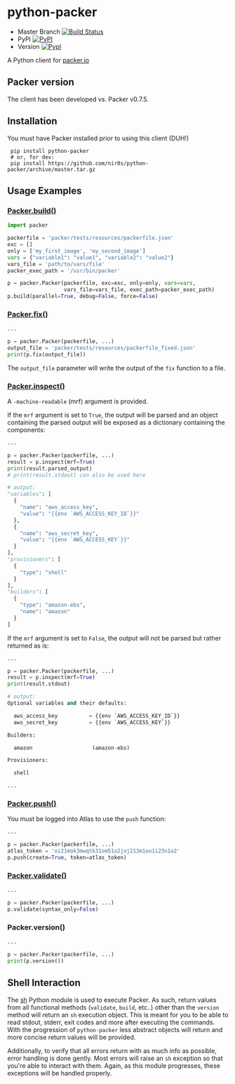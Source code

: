 python-packer
=============

* Master Branch [![Build Status](https://travis-ci.org/nir0s/python-packer.svg?branch=master)](https://travis-ci.org/nir0s/python-packer)
* PyPI [![PyPI](http://img.shields.io/pypi/dm/python-packer.svg)](http://img.shields.io/pypi/dm/python-packer.svg)
* Version [![PypI](http://img.shields.io/pypi/v/python-packer.svg)](http://img.shields.io/pypi/v/python-packer.svg)


A Python client for [packer.io](http://www.packer.io)

## Packer version

The client has been developed vs. Packer v0.7.5.


## Installation

You must have Packer installed prior to using this client (DUH!)

```shell
 pip install python-packer
 # or, for dev:
 pip install https://github.com/nir0s/python-packer/archive/master.tar.gz
```

## Usage Examples

### [Packer.build()](https://www.packer.io/docs/command-line/build.html)

```python
import packer

packerfile = 'packer/tests/resources/packerfile.json'
exc = []
only = ['my_first_image', 'my_second_image']
vars = {"variable1": "value1", "variable2": "value2"}
vars_file = 'path/to/vars/file'
packer_exec_path = '/usr/bin/packer'

p = packer.Packer(packerfile, exc=exc, only=only, vars=vars,
                  vars_file=vars_file, exec_path=packer_exec_path)
p.build(parallel=True, debug=False, force=False)
```


### [Packer.fix()](https://www.packer.io/docs/command-line/fix.html)

```python
...

p = packer.Packer(packerfile, ...)
output_file = 'packer/tests/resources/packerfile_fixed.json'
print(p.fix(output_file))
```

The `output_file` parameter will write the output of the `fix` function to a file.


###  [Packer.inspect()](https://www.packer.io/docs/command-line/inspect.html)

A `-machine-readable` (mrf) argument is provided.

If the `mrf` argument is set to `True`, the output will be parsed and an object containing the parsed output will be exposed as a dictionary containing the components:

```python
...

p = packer.Packer(packerfile, ...)
result = p.inspect(mrf=True)
print(result.parsed_output)
# print(result.stdout) can also be used here

# output:
"variables": [
  {
    "name": "aws_access_key",
    "value": "{{env `AWS_ACCESS_KEY_ID`}}"
  },
  {
    "name": "aws_secret_key",
    "value": "{{env `AWS_ACCESS_KEY`}}"
  }
],
"provisioners": [
  {
    "type": "shell"
  }
],
"builders": [
  {
    "type": "amazon-ebs",
    "name": "amazon"
  }
]
```

If the `mrf` argument is set to `False`, the output will not be parsed but rather returned as is:

```python
...

p = packer.Packer(packerfile, ...)
result = p.inspect(mrf=True)
print(result.stdout)

# output:
Optional variables and their defaults:

  aws_access_key          = {{env `AWS_ACCESS_KEY_ID`}}
  aws_secret_key          = {{env `AWS_ACCESS_KEY`}}

Builders:

  amazon                   (amazon-ebs)

Provisioners:

  shell

...

```


### [Packer.push()](https://www.packer.io/docs/command-line/push.html)

You must be logged into Atlas to use the `push` function:

```python
...

p = packer.Packer(packerfile, ...)
atlas_token = 'oi21mok3mwqtk31om51o2joj213m1oo1i23n1o2'
p.push(create=True, token=atlas_token)
```

### [Packer.validate()](https://www.packer.io/docs/command-line/validate.html)

```python
...

p = packer.Packer(packerfile, ...)
p.validate(syntax_only=False)
```

### Packer.version()

```python
...

p = packer.Packer(packerfile, ...)
print(p.version())
```

## Shell Interaction

The [sh](http://amoffat.github.io/sh/) Python module is used to execute Packer.
As such, return values from all functional methods (`validate`, `build`, etc..) other than the `version` method
will return an `sh` execution object. This is meant for you to be able to read stdout, stderr, exit codes and more after executing the commands. With the progression of `python-packer` less abstract objects will return and more concise return values will be provided.

Additionally, to verify that all errors return with as much info as possible, error handling is done gently. Most errors will raise an `sh` exception so that you're able to interact with them. Again, as this module progresses, these exceptions will be handled properly.